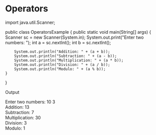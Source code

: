 # Operators
import java.util.Scanner;

public class OperatorsExample {
    public static void main(String[] args) {
        Scanner sc = new Scanner(System.in);
        System.out.print("Enter two numbers: ");
        int a = sc.nextInt();
        int b = sc.nextInt();

        System.out.println("Addition: " + (a + b));
        System.out.println("Subtraction: " + (a - b));
        System.out.println("Multiplication: " + (a * b));
        System.out.println("Division: " + (a / b));
        System.out.println("Modulo: " + (a % b));
    }
}

Output

Enter two numbers: 10 3  
Addition: 13  
Subtraction: 7  
Multiplication: 30  
Division: 3  
Modulo: 1

